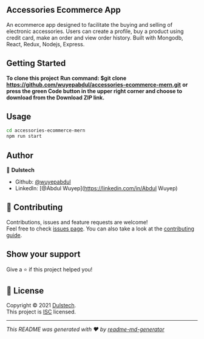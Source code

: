  ## Accessories Ecommerce App
An ecommerce app designed to facilitate the buying and selling of electronic accessories. Users can create a profile, buy a product using credit card, make an order and view order history. Built with Mongodb, React, Redux, Nodejs, Express.


## Getting Started

**To clone this project**
**Run command: $git clone https://github.com/wuyepabdul/accessories-ecommerce-mern.git**
**or press the green Code button in the upper right corner and choose to download from the Download ZIP link.**


## Usage

```sh
cd accessories-ecommerce-mern
npm run start
```

## Author

👤 **Dulstech**

* Github: [@wuyepabdul](https://github.com/wuyepabdul)
* LinkedIn: [@Abdul Wuyep](https://linkedin.com/in/Abdul Wuyep)

## 🤝 Contributing

Contributions, issues and feature requests are welcome!<br />Feel free to check [issues page](https://github.com/wuyepabdul/accessories-ecommerce-mern/issues). You can also take a look at the [contributing guide](https://github.com/wuyepabdul/accessories-ecommerce-mern/blob/master/CONTRIBUTING.md).

## Show your support

Give a ⭐️ if this project helped you!

## 📝 License

Copyright © 2021 [Dulstech](https://github.com/wuyepabdul).<br />
This project is [ISC](https://github.com/wuyepabdul/accessories-ecommerce-mern/blob/master/LICENSE) licensed.

***
_This README was generated with ❤️ by [readme-md-generator](https://github.com/kefranabg/readme-md-generator)_
